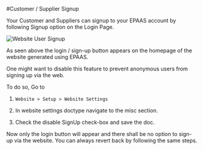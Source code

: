 <!-- add-breadcrumbs -->
#Customer / Supplier Signup

Your Customer and Suppliers can signup to your EPAAS account by following Signup option on the Login Page.

<img class="screenshot" alt="Website User Signup" src="{{docs_base_url}}/assets/img/website/website-login.png">

As seen above the login / sign-up button appears on the homepage of the website generated using EPAAS.

One might want to disable this feature to prevent anonymous users from signing up via the web.

To do so, Go to 

1. ` Website > Setup > Website Settings ` 

2. In website settings doctype navigate to the misc section.

3. Check the disable SignUp check-box and save the doc.

Now only the login button will appear and there shall be no option to sign-up via the website. You can always revert back by following the same steps.


<!-- markdown -->
